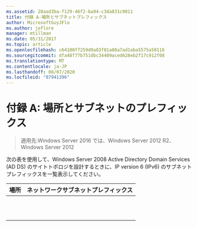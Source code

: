 ```yaml
---
ms.assetid: 28aad3ba-f129-46f2-ba94-c3da831c9811
title: 付録 A-場所とサブネットプレフィックス
author: MicrosoftGuyJFlo
ms.author: joflore
manager: mtillman
ms.date: 05/31/2017
ms.topic: article
ms.openlocfilehash: c64100f7259d9a83f81a08a7ad1aba5575a50116
ms.sourcegitcommit: dfa48f77b751dbc34409aced628eb2f17c912f08
ms.translationtype: MT
ms.contentlocale: ja-JP
ms.lasthandoff: 08/07/2020
ms.locfileid: "87941396"
---
```

# <a name="appendix-a-locations-and-subnet-prefixes"></a>付録 A: 場所とサブネットのプレフィックス

>適用先:Windows Server 2016 では、Windows Server 2012 R2、Windows Server 2012

次の表を使用して、Windows Server 2008 Active Directory Domain Services (AD DS) のサイトトポロジを設計するときに、IP version 6 (IPv6) のサブネットプレフィックスを一覧表示してください。

|場所|ネットワークサブネットプレフィックス|
|------------|-------------------------|
|||
|||
|||
|||
|||
|||
|||
|||
|||
|||
|||



